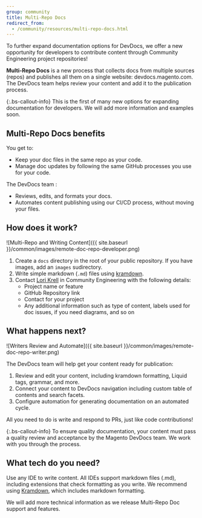 ```yaml
---
group: community
title: Multi-Repo Docs
redirect_from:
  - /community/resources/multi-repo-docs.html
---
```


To further expand documentation options for DevDocs, we offer a new opportunity for developers to contribute content through Community Engineering project repositories!

**Multi-Repo Docs** is a new process that collects docs from multiple sources (repos) and publishes all them on a single website: devdocs.magento.com. The DevDocs team helps review your content and add it to the publication process.

{:.bs-callout-info}
This is the first of many new options for expanding documentation for developers. We will add more information and examples soon.

## Multi-Repo Docs benefits

You get to:

-  Keep your doc files in the same repo as your code.
-  Manage doc updates by following the same GitHub processes you use for your code.

The DevDocs team :

-  Reviews, edits, and formats your docs.
-  Automates content publishing using our CI/CD process, without moving your files.

## How does it work?

![Multi-Repo and Writing Content]({{ site.baseurl }}/common/images/remote-doc-repo-developer.png)

1. Create a `docs` directory in the root of your public repository. If you have images, add an `images` sudirectory.
1. Write simple markdown (`.md`) files using [kramdown](https://kramdown.gettalong.org/syntax.html).
1. Contact [Lori Krell](mailto:lkrell@adobe.com) in Community Engineering with the following details:
   -  Project name or feature
   -  GitHub Repository link
   -  Contact for your project
   -  Any additional information such as type of content, labels used for doc issues, if you need diagrams, and so on

## What happens next?

![Writers Review and Automate]({{ site.baseurl }}/common/images/remote-doc-repo-writer.png)

The DevDocs team will help get your content ready for publication:

1. Review and edit your content, including kramdown formatting, Liquid tags, grammar, and more.
1. Connect your content to DevDocs navigation including custom table of contents and search facets.
1. Configure automation for generating documentation on an automated cycle.

All you need to do is write and respond to PRs, just like code contributions!

{:.bs-callout-info}
To ensure quality documentation, your content must pass a quality review and acceptance by the Magento DevDocs team. We work with you through the process.

## What tech do you need?

Use any IDE to write content. All IDEs support markdown files (.md), including extensions that check formatting as you write. We recommend using [Kramdown](https://kramdown.gettalong.org/syntax.html), which includes markdown formatting.

We will add more technical information as we release Multi-Repo Doc support and features.
